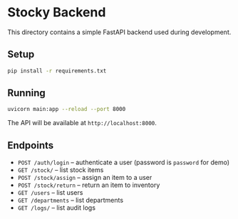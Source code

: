 # Stocky Backend

This directory contains a simple FastAPI backend used during development.

## Setup

```bash
pip install -r requirements.txt
```

## Running

```bash
uvicorn main:app --reload --port 8000
```

The API will be available at `http://localhost:8000`.

## Endpoints

- `POST /auth/login` – authenticate a user (password is `password` for demo)
- `GET /stock/` – list stock items
- `POST /stock/assign` – assign an item to a user
- `POST /stock/return` – return an item to inventory
- `GET /users` – list users
- `GET /departments` – list departments
- `GET /logs/` – list audit logs
